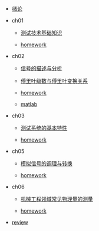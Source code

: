 - [绪论](README.md)

- ch01

  - [测试技术基础知识](ch01/README.md)

  - [homework](ch01/HW/HW.md)

- ch02

  - [信号的描述与分析](ch02/README.md)
  - [傅里叶级数与傅里叶变换关系](ch02/Fourier-series-and-Fourier-transform/Fourier-series-and-Fourier-transform.md)

  - [homework](ch02/HW/HW.md)

  - [matlab](ch02/matlab/README.md)

- ch03

  - [测试系统的基本特性](ch03/README.md)

  - [homework](ch03/HW/HW.md)

- ch05

  - [模拟信号的调理与转换](ch05/README.md)

  - [homework](ch05/HW/HW.md)

- ch06

  - [机械工程领域常见物理量的测量](ch06/README.md)

  - [homework](ch06/HW/HW.md)

- [review](review/README.md)
